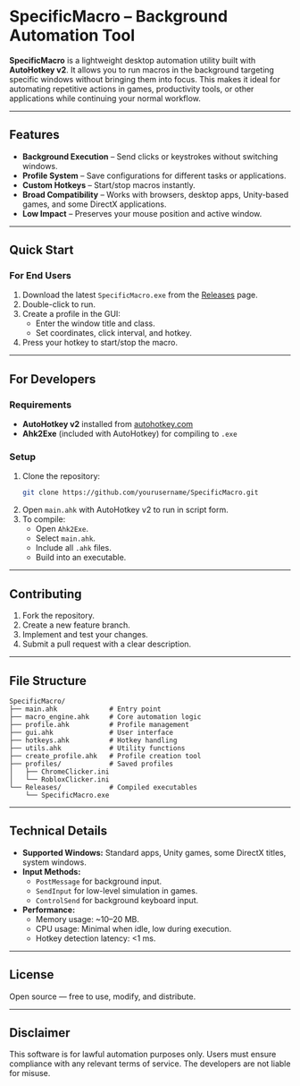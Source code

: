 # SpecificMacro – Background Automation Tool

**SpecificMacro** is a lightweight desktop automation utility built with **AutoHotkey v2**. It allows you to run macros in the background targeting specific windows without bringing them into focus. This makes it ideal for automating repetitive actions in games, productivity tools, or other applications while continuing your normal workflow.

---

## Features
- **Background Execution** – Send clicks or keystrokes without switching windows.
- **Profile System** – Save configurations for different tasks or applications.
- **Custom Hotkeys** – Start/stop macros instantly.
- **Broad Compatibility** – Works with browsers, desktop apps, Unity-based games, and some DirectX applications.
- **Low Impact** – Preserves your mouse position and active window.
---

## Quick Start

### For End Users
1. Download the latest `SpecificMacro.exe` from the [Releases](https://github.com/prchs/SpecificMacro/releases) page.
2. Double-click to run.
3. Create a profile in the GUI:
   - Enter the window title and class.
   - Set coordinates, click interval, and hotkey.
4. Press your hotkey to start/stop the macro.

---

## For Developers

### Requirements
- **AutoHotkey v2** installed from [autohotkey.com](https://www.autohotkey.com/)
- **Ahk2Exe** (included with AutoHotkey) for compiling to `.exe`

### Setup
1. Clone the repository:
   ```bash
   git clone https://github.com/yourusername/SpecificMacro.git
   ```
2. Open `main.ahk` with AutoHotkey v2 to run in script form.
3. To compile:
   - Open `Ahk2Exe`.
   - Select `main.ahk`.
   - Include all `.ahk` files.
   - Build into an executable.

---

## Contributing
1. Fork the repository.
2. Create a new feature branch.
3. Implement and test your changes.
4. Submit a pull request with a clear description.

---

## File Structure
```
SpecificMacro/
├── main.ahk             # Entry point
├── macro_engine.ahk     # Core automation logic
├── profile.ahk          # Profile management
├── gui.ahk              # User interface
├── hotkeys.ahk          # Hotkey handling
├── utils.ahk            # Utility functions
├── create_profile.ahk   # Profile creation tool
├── profiles/            # Saved profiles
│   ├── ChromeClicker.ini
│   └── RobloxClicker.ini
└── Releases/            # Compiled executables
    └── SpecificMacro.exe
```

---

## Technical Details
- **Supported Windows:** Standard apps, Unity games, some DirectX titles, system windows.
- **Input Methods:**
  - `PostMessage` for background input.
  - `SendInput` for low-level simulation in games.
  - `ControlSend` for background keyboard input.
- **Performance:**
  - Memory usage: ~10–20 MB.
  - CPU usage: Minimal when idle, low during execution.
  - Hotkey detection latency: <1 ms.

---

## License
Open source — free to use, modify, and distribute.

---

## Disclaimer
This software is for lawful automation purposes only. Users must ensure compliance with any relevant terms of service. The developers are not liable for misuse.
